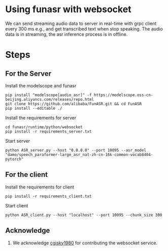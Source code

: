 # Using funasr with websocket
We can send streaming audio data to server in real-time with grpc client every 300 ms e.g., and get transcribed text when stop speaking.
The audio data is in streaming, the asr inference process is in offline.

# Steps

## For the Server

Install the modelscope and funasr

```shell
pip install "modelscope[audio_asr]" -f https://modelscope.oss-cn-beijing.aliyuncs.com/releases/repo.html
git clone https://github.com/alibaba/FunASR.git && cd FunASR
pip install --editable ./
```

Install the requirements for server

```shell
cd funasr/runtime/python/websocket
pip install -r requirements_server.txt
```

Start server

```shell
python ASR_server.py --host "0.0.0.0" --port 10095 --asr_model "damo/speech_paraformer-large_asr_nat-zh-cn-16k-common-vocab8404-pytorch"
```

## For the client

Install the requirements for client
```shell
pip install -r requirements_client.txt
```

Start client

```shell
python ASR_client.py --host "localhost" --port 10095 --chunk_size 300
```

## Acknowledge
1. We acknowledge [cgisky1980](https://github.com/cgisky1980/FunASR) for contributing the websocket service.
